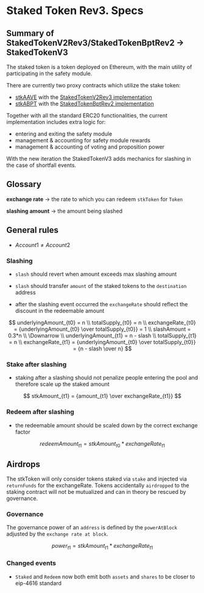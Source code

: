 # Staked Token Rev3. Specs

## Summary of StakedTokenV2Rev3/StakedTokenBptRev2 -> StakedTokenV3

The staked token is a token deployed on Ethereum, with the main utility of participating in the safety module.

There are currently two proxy contracts which utilize the stake token:

- [stkAAVE](https://etherscan.io/token/0x4da27a545c0c5b758a6ba100e3a049001de870f5) with the [StakedTokenV2Rev3 implementation](https://etherscan.io/address/0xe42f02713aec989132c1755117f768dbea523d2f#code)
- [stkABPT](https://etherscan.io/address/0xa1116930326D21fB917d5A27F1E9943A9595fb47#code) with the [StakedTokenBptRev2 implementation](https://etherscan.io/address/0x7183143a9e223a12a83d1e28c98f7d01a68993e8#code)

Together with all the standard ERC20 functionalities, the current implementation includes extra logic for:

- entering and exiting the safety module
- management & accounting for safety module rewards
- management & accounting of voting and proposition power

With the new iteration the StakedTokenV3 adds mechanics for slashing in the case of shortfall events.

## Glossary

**exchange rate** -> the rate to which you can redeem `stkToken` for `Token`

**slashing amount** -> the amount being slashed

## General rules

- $Account1 \ne Account2$

### Slashing

- `slash` should revert when amount exceeds max slashing amount

- `slash` should transfer `amount` of the staked tokens to the `destination` address

- after the slashing event occurred the `exchangeRate` should reflect the discount in the redeemable amount

$$
underlyingAmount_{t0} = n \\
totalSupply_{t0} = n \\
exchangeRate_{t0} = {underlyingAmount_{t0} \over totalSupply_{t0}} = 1 \\
slashAmount = 0.3*n \\
\Downarrow \\
underlyingAmount_{t1} = n - slash \\
totalSupply_{t1} = n \\
exchangeRate_{t1} = {underlyingAmount_{t0} \over totalSupply_{t0}} = {n - slash \over n}
$$

### Stake after slashing

- staking after a slashing should not penalize people entering the pool and therefore scale up the staked amount

$$
stkAmount_{t1} = {amount_{t1} \over exchangeRate_{t1}}
$$

### Redeem after slashing

- the redeemable amount should be scaled down by the correct exchange factor

$$
redeemAmount_{t1} = {stkAmount_{t0} * exchangeRate_{t1}}
$$

## Airdrops

The stkToken will only consider tokens staked via `stake` and injected via `returnFunds` for the exchangeRate. Tokens accidentally `airdropped` to the staking contract will not be mutualized and can in theory be rescued by governance.

### Governance

The governance power of an `address` is defined by the `powerAtBlock` adjusted by the `exchange rate at block`.

$$
power_{t1} = {stkAmount_{t1} * exchangeRate_{t1}}
$$

### Changed events

- `Staked` and `Redeem` now both emit both `assets` and `shares` to be closer to eip-4616 standard
